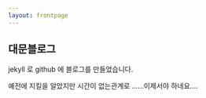```yaml
---
layout: frontpage
---
```


## 대문블로그

jekyll 로 github 에 블로그를 만들었습니다.

예전에 지킬을 알았지만 시간이 없는관계로 ......이제서야 하네요....
